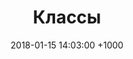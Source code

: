 ---
layout: page
title:  "Классы"
date:   2018-01-15 14:03:00 +1000
categories: python
publish: False
---